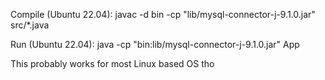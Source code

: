 Compile (Ubuntu 22.04):
    javac -d bin -cp "lib/mysql-connector-j-9.1.0.jar" src/*.java

Run (Ubuntu 22.04):
    java -cp "bin:lib/mysql-connector-j-9.1.0.jar" App

This probably works for most Linux based OS tho